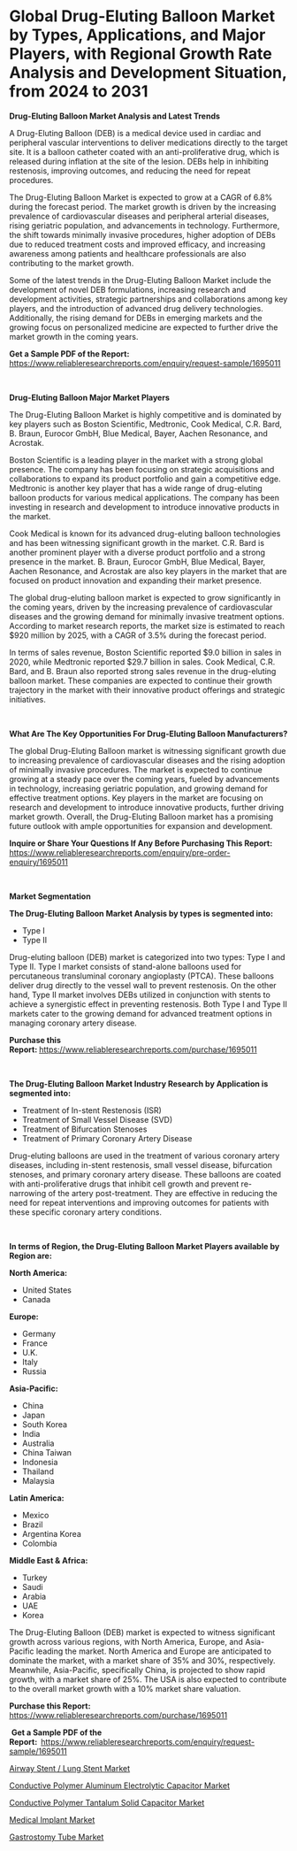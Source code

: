 <p><h1>Global Drug-Eluting Balloon Market by Types, Applications, and Major Players, with Regional Growth Rate Analysis and Development Situation, from 2024 to 2031</h1></p><p><strong>Drug-Eluting Balloon Market Analysis and Latest Trends</strong></p>
<p><p>A Drug-Eluting Balloon (DEB) is a medical device used in cardiac and peripheral vascular interventions to deliver medications directly to the target site. It is a balloon catheter coated with an anti-proliferative drug, which is released during inflation at the site of the lesion. DEBs help in inhibiting restenosis, improving outcomes, and reducing the need for repeat procedures.</p><p>The Drug-Eluting Balloon Market is expected to grow at a CAGR of 6.8% during the forecast period. The market growth is driven by the increasing prevalence of cardiovascular diseases and peripheral arterial diseases, rising geriatric population, and advancements in technology. Furthermore, the shift towards minimally invasive procedures, higher adoption of DEBs due to reduced treatment costs and improved efficacy, and increasing awareness among patients and healthcare professionals are also contributing to the market growth.</p><p>Some of the latest trends in the Drug-Eluting Balloon Market include the development of novel DEB formulations, increasing research and development activities, strategic partnerships and collaborations among key players, and the introduction of advanced drug delivery technologies. Additionally, the rising demand for DEBs in emerging markets and the growing focus on personalized medicine are expected to further drive the market growth in the coming years.</p></p>
<p><strong>Get a Sample PDF of the Report:&nbsp;</strong> <a href="https://www.reliableresearchreports.com/enquiry/request-sample/1695011">https://www.reliableresearchreports.com/enquiry/request-sample/1695011</a></p>
<p>&nbsp;</p>
<p><strong>Drug-Eluting Balloon Major Market Players</strong></p>
<p><p>The Drug-Eluting Balloon Market is highly competitive and is dominated by key players such as Boston Scientific, Medtronic, Cook Medical, C.R. Bard, B. Braun, Eurocor GmbH, Blue Medical, Bayer, Aachen Resonance, and Acrostak.</p><p>Boston Scientific is a leading player in the market with a strong global presence. The company has been focusing on strategic acquisitions and collaborations to expand its product portfolio and gain a competitive edge. Medtronic is another key player that has a wide range of drug-eluting balloon products for various medical applications. The company has been investing in research and development to introduce innovative products in the market.</p><p>Cook Medical is known for its advanced drug-eluting balloon technologies and has been witnessing significant growth in the market. C.R. Bard is another prominent player with a diverse product portfolio and a strong presence in the market. B. Braun, Eurocor GmbH, Blue Medical, Bayer, Aachen Resonance, and Acrostak are also key players in the market that are focused on product innovation and expanding their market presence.</p><p>The global drug-eluting balloon market is expected to grow significantly in the coming years, driven by the increasing prevalence of cardiovascular diseases and the growing demand for minimally invasive treatment options. According to market research reports, the market size is estimated to reach $920 million by 2025, with a CAGR of 3.5% during the forecast period.</p><p>In terms of sales revenue, Boston Scientific reported $9.0 billion in sales in 2020, while Medtronic reported $29.7 billion in sales. Cook Medical, C.R. Bard, and B. Braun also reported strong sales revenue in the drug-eluting balloon market. These companies are expected to continue their growth trajectory in the market with their innovative product offerings and strategic initiatives.</p></p>
<p>&nbsp;</p>
<p><strong>What Are The Key Opportunities For Drug-Eluting Balloon Manufacturers?</strong></p>
<p><p>The global Drug-Eluting Balloon market is witnessing significant growth due to increasing prevalence of cardiovascular diseases and the rising adoption of minimally invasive procedures. The market is expected to continue growing at a steady pace over the coming years, fueled by advancements in technology, increasing geriatric population, and growing demand for effective treatment options. Key players in the market are focusing on research and development to introduce innovative products, further driving market growth. Overall, the Drug-Eluting Balloon market has a promising future outlook with ample opportunities for expansion and development.</p></p>
<p><strong>Inquire or Share Your Questions If Any Before Purchasing This Report:</strong> <a href="https://www.reliableresearchreports.com/enquiry/pre-order-enquiry/1695011">https://www.reliableresearchreports.com/enquiry/pre-order-enquiry/1695011</a></p>
<p>&nbsp;</p>
<p><strong>Market Segmentation</strong></p>
<p><strong>The Drug-Eluting Balloon Market Analysis by types is segmented into:</strong></p>
<p><ul><li>Type I</li><li>Type II</li></ul></p>
<p><p>Drug-eluting balloon (DEB) market is categorized into two types: Type I and Type II. Type I market consists of stand-alone balloons used for percutaneous transluminal coronary angioplasty (PTCA). These balloons deliver drug directly to the vessel wall to prevent restenosis. On the other hand, Type II market involves DEBs utilized in conjunction with stents to achieve a synergistic effect in preventing restenosis. Both Type I and Type II markets cater to the growing demand for advanced treatment options in managing coronary artery disease.</p></p>
<p><strong>Purchase this Report:&nbsp;</strong><a href="https://www.reliableresearchreports.com/purchase/1695011">https://www.reliableresearchreports.com/purchase/1695011</a></p>
<p>&nbsp;</p>
<p><strong>The Drug-Eluting Balloon Market Industry Research by Application is segmented into:</strong></p>
<p><ul><li>Treatment of In-stent Restenosis (ISR)</li><li>Treatment of Small Vessel Disease (SVD)</li><li>Treatment of Bifurcation Stenoses</li><li>Treatment of Primary Coronary Artery Disease</li></ul></p>
<p><p>Drug-eluting balloons are used in the treatment of various coronary artery diseases, including in-stent restenosis, small vessel disease, bifurcation stenoses, and primary coronary artery disease. These balloons are coated with anti-proliferative drugs that inhibit cell growth and prevent re-narrowing of the artery post-treatment. They are effective in reducing the need for repeat interventions and improving outcomes for patients with these specific coronary artery conditions.</p></p>
<p>&nbsp;</p>
<p><strong>In terms of Region, the Drug-Eluting Balloon Market Players available by Region are:</strong></p>
<p>
    <p> <strong> North America: </strong>
        <ul>
            <li>United States</li>
            <li>Canada</li>
        </ul>
        </p> 
    <p> <strong> Europe: </strong>
        <ul>
            <li>Germany</li>
            <li>France</li>
            <li>U.K.</li>
            <li>Italy</li>
            <li>Russia</li>
        </ul>
        </p> 
    <p> <strong> Asia-Pacific: </strong>
        <ul>
            <li>China</li>
            <li>Japan</li>
            <li>South Korea</li>
            <li>India</li>
            <li>Australia</li>
            <li>China Taiwan</li>
            <li>Indonesia</li>
            <li>Thailand</li>
            <li>Malaysia</li>
        </ul>
        </p> 
    <p> <strong> Latin America: </strong>
        <ul>
            <li>Mexico</li>
            <li>Brazil</li>
            <li>Argentina Korea</li>
            <li>Colombia</li>
        </ul>
        </p> 
    <p> <strong> Middle East & Africa: </strong>
        <ul>
            <li>Turkey</li>
            <li>Saudi</li>
            <li>Arabia</li>
            <li>UAE</li>
            <li>Korea</li>
        </ul>
    </p>
    </p>
<p><p>The Drug-Eluting Balloon (DEB) market is expected to witness significant growth across various regions, with North America, Europe, and Asia-Pacific leading the market. North America and Europe are anticipated to dominate the market, with a market share of 35% and 30%, respectively. Meanwhile, Asia-Pacific, specifically China, is projected to show rapid growth, with a market share of 25%. The USA is also expected to contribute to the overall market growth with a 10% market share valuation.</p></p>
<p><strong>Purchase this Report: </strong><a href="https://www.reliableresearchreports.com/purchase/1695011">https://www.reliableresearchreports.com/purchase/1695011</a></p>
<p>&nbsp;<strong>Get a Sample PDF of the Report:&nbsp;&nbsp;</strong><a href="https://www.reliableresearchreports.com/enquiry/request-sample/1695011">https://www.reliableresearchreports.com/enquiry/request-sample/1695011</a></p>
<p><strong></strong></p>
<p><p><a href="https://github.com/provorikovar/Market-Research-Report-List-3/blob/main/airway-stent-lung-stent-market.md">Airway Stent / Lung Stent Market</a></p><p><a href="https://issuu.com/reportprime-2/docs/conductive-polymer-aluminum-electrolytic-capacitor">Conductive Polymer Aluminum Electrolytic Capacitor Market</a></p><p><a href="https://issuu.com/reportprime-2/docs/conductive-polymer-tantalum-solid-capacitor-market">Conductive Polymer Tantalum Solid Capacitor Market</a></p><p><a href="https://github.com/angelajermaine/Market-Research-Report-List-2/blob/main/medical-implant-market.md">Medical Implant Market</a></p><p><a href="https://github.com/CliffMedina6/Market-Research-Report-List-3/blob/main/gastrostomy-tube-market.md">Gastrostomy Tube Market</a></p></p>